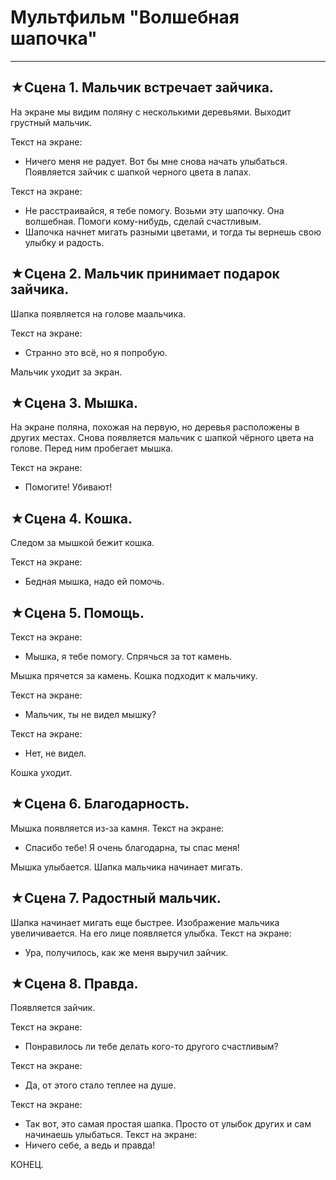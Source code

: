 # Мультфильм **"Волшебная шапочка"**
------------------------------------
## ★Сцена 1. Мальчик встречает зайчика.
На экране  мы видим поляну с несколькими деревьями. Выходит грустный мальчик.

Текст на экране:
* Ничего меня не радует. Вот бы мне снова начать улыбаться.
Появляется зайчик с шапкой черного цвета в лапах.

Текст на экране:
* Не расстраивайся, я тебе помогу. Возьми эту шапочку. Она волшебная. Помоги кому-нибудь, сделай счастливым. 
* Шапочка начнет мигать разными цветами, и тогда ты вернешь свою улыбку и радость.

## ★Сцена 2. Мальчик принимает подарок зайчика.
Шапка появляется на голове маальчика.

Текст на экране:
* Странно это всё, но я попробую. 

Мальчик уходит за экран.

## ★Сцена 3. Мышка.
На экране поляна, похожая на первую, но деревья расположены в других местах. Снова появляется мальчик с шапкой чёрного цвета на голове.
Перед ним пробегает мышка.

Текст на экране:
* Помогите! Убивают!

## ★Сцена 4. Кошка.
Следом за мышкой бежит кошка.

Текст на экране:
* Бедная мышка, надо ей помочь.

## ★Сцена 5. Помощь.
Текст на экране:
* Мышка, я тебе помогу. Спрячься за тот камень.

Мышка прячется за камень.
Кошка подходит к мальчику.

Текст на экране:
* Мальчик, ты не видел мышку?

Текст на экране:
* Нет, не видел.

Кошка уходит.

## ★Сцена 6. Благодарность.
Мышка появляется из-за камня.
Текст на экране:
* Спасибо тебе! Я очень благодарна, ты спас меня!

Мышка улыбается.
Шапка мальчика начинает мигать.

## ★Сцена 7. Радостный мальчик.
Шапка начинает мигать еще быстрее. Изображение мальчика увеличивается. На его лице появляется улыбка.
Текст на экране:
* Ура, получилось, как же меня выручил зайчик.

## ★Сцена 8. Правда.
Появляется зайчик.

Текст на экране:
* Понравилось ли тебе делать кого-то другого счастливым?

Текст на экране:
* Да, от этого стало теплее на душе.

Текст на экране:
* Так вот, это самая простая шапка. Просто от улыбок других и сам начинаешь улыбаться.
Текст на экране:
* Ничего себе, а ведь и правда! 

КОНЕЦ.
